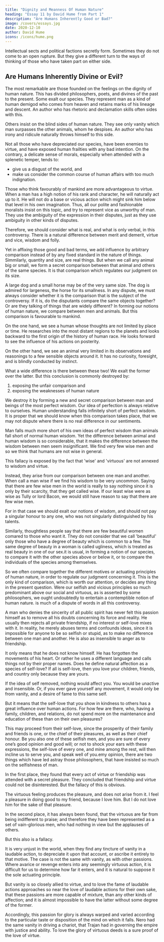 ```yaml
---
title: "Dignity and Meanness Of Human Nature"
heading: "Essay 11 by David Hume from Part 1"
description: "Are Humans Inherently Good or Bad?"
image: /covers/essays.jpg
date: 2020-12-10
author: David Hume
icons: /icons/hume.png
--- 
```



Intellectual sects and political factions secretly form. Sometimes they do not come to an open rupture. But they give a different turn to the ways of thinking of those who have taken part on either side.


## Are Humans Inherently Divine or Evil? 

The most remarkable are those founded on the feelings on the dignity of human nature. This has divided philosophers, poets, and divines of the past to the present. Some exalt our species. They represent man as a kind of human demigod who comes from heaven and retains marks of his lineage and descent. An author who has rhetoric and declamation skills often sides with this.

Others insist on the blind sides of human nature. They see only vanity which man surpasses the other animals, whom he despises. An author who has irony and ridicule naturally throws himself to this side.

Not all those who have depreciated our species, have been enemies to virtue, and have exposed human frailties with any bad intention. On the contrary, a delicate sense of morals, especially when attended with a splenetic temper, tends to:
- give us a disgust of the world, and
- make us consider the common course of human affairs with too much indignation.

Those who think favourably of mankind are more advantageous to virtue. When a man has a high notion of his rank and character, he will naturally act up to it. He will not do a base or vicious action which might sink him below that level in his own imagination. Thus, all our polite and fashionable moralists insist on this topic, and try to represent vice as unworthy of man. They use the ambiguity of the expression in their disputes, just as they use ambiguity in other kinds of disputes.

Therefore, we should consider what is real, and what is only verbal, in this controversy. There is a natural difference between merit and demerit, virtue and vice, wisdom and folly.

Yet in affixing those good and bad terms, we add influence by arbitrary comparison instead of by any fixed standard in the nature of things. Simmilarly, quantity and size, are real things. But when we call any animal big or small, we form a secret comparison between that animal and others of the same species. It is that comparison which regulates our judgment on its size. 

A large dog and a small horse may be of the very same size. The dog is admired for largeness, the horse for its smallness. In any dispute, we must always consider whether it is the comparison that is the subject of the controversy. If it is, do the disputants compare the same objects together? Or are they talking of things that are widely different? In forming our notions of human nature, we compare between men and animals. But this comparison is favourable to mankind. 

On the one hand, we see a human whose thoughts are not limited by place or time. He researches into the most distant regions to the planets and looks backward to the first origin of the history of human race. He looks forward to see the influence of his actions on posterity. 


On the other hand, we see an animal very limited in its observations and reasonings to a few sensible objects around it. It has no curiosity, foresight, and is blindly conducted by instinct.


What a wide difference is there between these two! We exalt the former over the latter. But this conclusion is commonly destroyed by:
1. exposing the unfair comparison and
2. exposing the weaknesses of human nature

We destroy it by forming a new and secret comparison between man and beings of the most perfect wisdom. Our idea of perfection is always relative to ourselves. Human understanding falls infinitely short of perfect wisdom. It is proper that we should know when this comparison takes place, that we may not dispute where there is no real difference in our sentiments.

Man falls much more short of his own ideas of perfect wisdom than animals fall short of normal human wisdom. Yet the difference between animal and human wisdom is so considerable, that it makes the difference between the wisdom between men seem insignificant. We find very few wise men and so we think that humans are not wise in general.

This fallacy is exposed by the fact that 'wise' and 'virtuous' are not annexed to wisdom and virtue. 

Instead, they arise from our comparison between one man and another. When call a man wise if we find his wisdom to be very uncommon. Saying that there are few wise men in the world is really to say nothing since it is only by their scarcity, that they get called wise. If our least wise were as wise as Tully or lord Bacon, we would still have reason to say that there are few wise men. 

For in that case we should exalt our notions of wisdom, and should not pay a singular honour to any one, who was not singularly distinguished by his talents. 

Similarly, thoughtless people say that there are few beautiful women comared to those who want it. They do not consider that we call 'beautiful' only those who have a degree of beauty which is common to a few. The same degree of beauty in a woman is called ugliness, which is treated as real beauty in one of our sex.it is usual, in forming a notion of our species, to compare it with the other species above or below it, or to compare the individuals of the species among themselves. 

So we often compare together the different motives or actuating principles of human nature, in order to regulate our judgment concerning it. This is the only kind of comparison, which is worth our attention, or decides any thing in the present question. Were our selfish and vicious principles so much predominant above our social and virtuous, as is asserted by some philosophers, we ought undoubtedly to entertain a contemptible notion of human nature. is much of a dispute of words in all this controversy. 

A man who denies the sincerity of all public spirit has never felt this passion himself as to remove all his doubts concerning its force and reality. He usually then rejects all private friendship, if no interest or self-love mixes with it. In reality, he merely abuses terms and confounds ideas, since it is impossible for anyone to be so selfish or stupid, as to make no difference between one man and another. He is also as insensible to anger as to friendship. 

It only means that he does not know himself. He has forgotten the movements of his heart. Or rather he uses a different language and calls things not by their proper names. Does he define natural affection as a species of self-love? If all is self-love, then you love your children, friends, and country only because they are yours. 

If the idea of self removed, nothing would affect you. You would be unactive and insensible. Or, if you ever gave yourself any movement, it would only be from vanity, and a desire of fame to this same self. 

But it means that the self-love that you show in kindness to others has a great influence over human actions. <!-- , and even greater, on many occasions, than that which remains in its original shape and form. --> For how few are there, who, having a family, children, and relations, do not spend more on the maintenance and education of these than on their own pleasures? 

This may proceed from their self-love, since the prosperity of their family and friends is one, or the chief of their pleasures, as well as their chief honour. Be you also one of these selfish men, and you are sure of every one’s good opinion and good will; or not to shock your ears with these expressions, the self-love of every one, and mine among the rest, will then incline us to serve you, and speak well of you.emy opinion, there are two things which have led astray those philosophers, that have insisted so much on the selfishness of man.

In the first place, they found that every act of virtue or friendship was attended with a secret pleasure. They concluded that friendship and virtue could not be disinterested. But the fallacy of this is obvious. 

The virtuous feeling produces the pleasure, and does not arise from it. I feel a pleasure in doing good to my friend, because I love him. But I do not love him for the sake of that pleasure. 

In the second place, it has always been found, that the virtuous are far from being indifferent to praise; and therefore they have been represented as a set of vain-glorious men, who had nothing in view but the applauses of others. 

But this also is a fallacy. 

It is very unjust in the world, when they find any tincture of vanity in a laudable action, to depreciate it upon that account, or ascribe it entirely to that motive. The case is not the same with vanity, as with other passions. Where avarice or revenge enters into any seemingly virtuous action, it is difficult for us to determine how far it enters, and it is natural to suppose it the sole actuating principle. 

But vanity is so closely allied to virtue, and to love the fame of laudable actions approaches so near the love of laudable actions for their own sake, that these passions are more capable of mixture, than any other kinds of affection; and it is almost impossible to have the latter without some degree of the former. 

Accordingly, this passion for glory is always warped and varied according to the particular taste or disposition of the mind on which it falls. Nero had the same vanity in driving a chariot, that Trajan had in governing the empire with justice and ability. To love the glory of virtuous deeds is a sure proof of the love of virtue.